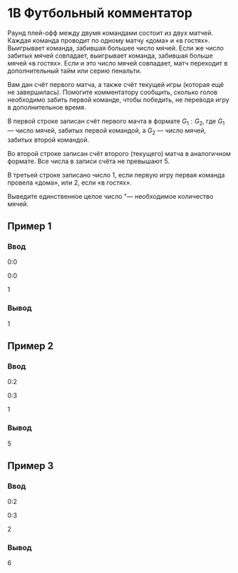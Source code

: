 # 1B Футбольный комментатор

Раунд плей-офф между двумя командами состоит из двух матчей. Каждая команда проводит по одному матчу «дома» и «в гостях». Выигрывает команда, забившая большее число мячей. Если же число забитых мячей совпадает, выигрывает команда, забившая больше мячей «в гостях». Если и это число мячей совпадает, матч переходит в дополнительный тайм или серию пенальти.

Вам дан счёт первого матча, а также счёт текущей игры (которая ещё не завершилась). Помогите комментатору сообщить, сколько голов необходимо забить первой команде, чтобы победить, не переводя игру в дополнительное время.

В первой строке записан счёт первого мачта в формате $G_1:G_2$, где $G_1$ — число мячей, забитых первой командой, а $G_2$ — число мячей, забитых второй командой.

Во второй строке записан счёт второго (текущего) матча в аналогичном формате. Все числа в записи счёта не превышают $5$.

В третьей строке записано число $1$, если первую игру первая команда провела «дома», или $2$, если «в гостях».

Выведите единственное целое число "— необходимое количество мячей.

## Пример 1

### Ввод 

0:0

0:0

1

### Вывод 

1

## Пример 2

### Ввод 

0:2

0:3

1

### Вывод 

5

## Пример 3

### Ввод 

0:2

0:3

2

### Вывод 

6
